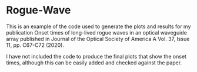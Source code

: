 # Rogue-Wave

This is an example of the code used to generate the plots and results for my publication Onset times of long-lived rogue waves in an optical waveguide array published in Journal of the Optical Society of America A Vol. 37, Issue 11, pp. C67-C72 (2020).

I have not included the code to produce the final plots that show the onset times, although this can be easily added and checked against the paper.
 